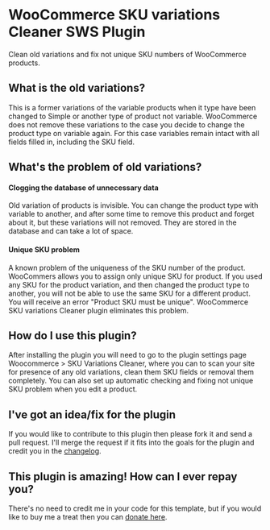 WooCommerce SKU variations Cleaner SWS Plugin
=============================================

Clean old variations and fix not unique SKU numbers of WooCommerce products.


## What is the old variations?

This is a former variations of the variable products when it type have been changed to Simple or another type of product not variable. WooCommerce does not remove these variations to the case you decide to change the product type on variable again. For this case variables remain intact with all fields filled in, including the SKU field.

## What's the problem of old variations?

#### Clogging the database of unnecessary data

Old variation of products is invisible. You can change the product type with variable to another, and after some time to remove this product and forget about it, but these variations will not removed. They are stored in the database and can take a lot of space.

#### Unique SKU problem

A known problem of the uniqueness of the SKU number of the product. WooCommers allows you to assign only unique SKU for product. If you used any SKU for the product variation, and then changed the product type to another, you will not be able to use the same SKU for a different product. You will receive an error "Product SKU must be unique". WooCommerce SKU variations Cleaner plugin eliminates this problem.

## How do I use this plugin?

After installing the plugin you will need to go to the plugin settings page Woocommerce > SKU Variations Cleaner, where you can to scan your site for presence of any old variations, clean them SKU fields or removal them completely. You can also set up automatic checking and fixing not unique SKU problem when you edit a product.

## I've got an idea/fix for the plugin

If you would like to contribute to this plugin then please fork it and send a pull request. I'll merge the request if it fits into the goals for the plugin and credit you in the [changelog](https://github.com/aliowebmaster/woocommrece-sku-variations-cleaner-sws/blob/master/changelog.txt).

## This plugin is amazing! How can I ever repay you?

There's no need to credit me in your code for this template, but if you would like to buy me a treat then you can [donate here](http://www.aliowebmaster.tk/donate).
